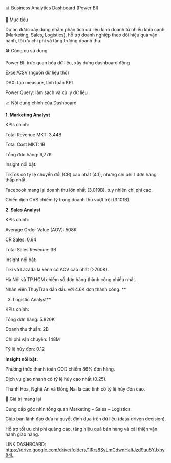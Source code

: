 📊 Business Analytics Dashboard (Power BI)

📌 Mục tiêu

Dự án được xây dựng nhằm phân tích dữ liệu kinh doanh từ nhiều khía cạnh (Marketing, Sales, Logistics), hỗ trợ doanh nghiệp theo dõi hiệu quả vận hành, tối ưu chi phí và tăng trưởng doanh thu.

🛠 Công cụ sử dụng

Power BI: trực quan hóa dữ liệu, xây dựng dashboard động

Excel/CSV (nguồn dữ liệu thô)

DAX: tạo measure, tính toán KPI

Power Query: làm sạch và xử lý dữ liệu

📈 Nội dung chính của Dashboard

**1. Marketing Analyst**

KPIs chính:

Total Revenue MKT: 3,44B

Total Cost MKT: 1B

Tổng đơn hàng: 6,77K

Insight nổi bật:

TikTok có tỷ lệ chuyển đổi (CR) cao nhất (4.1), nhưng chi phí 1 đơn hàng thấp nhất.

Facebook mang lại doanh thu lớn nhất (3.019B), tuy nhiên chi phí cao.

Chiến dịch CVS chiếm tỷ trọng doanh thu vượt trội (3.101B).

**2. Sales Analyst**

KPIs chính:

Average Order Value (AOV): 508K

CR Sales: 0.64

Total Sales Revenue: 3B

Insight nổi bật:

Tiki và Lazada là kênh có AOV cao nhất (>700K).

Hà Nội và TP.HCM chiếm số đơn hàng thành công nhiều nhất.

Nhân viên ThuyTran dẫn đầu với 4.6K đơn thành công.
**

3. Logistic Analyst**

KPIs chính:

Tổng đơn hàng: 5.820K

Doanh thu thuần: 2B

Chi phí vận chuyển: 148M

Tỷ lệ hủy đơn: 0.12

**Insight nổi bật:**

Phương thức thanh toán COD chiếm 86% đơn hàng.

Dịch vụ giao nhanh có tỷ lệ hủy cao nhất (0.25).

Thanh Hóa, Nghệ An và Đồng Nai là các tỉnh có tỷ lệ hủy đơn cao.

🚀 Giá trị mang lại

Cung cấp góc nhìn tổng quan Marketing – Sales – Logistics.

Giúp ban lãnh đạo đưa ra quyết định dựa trên dữ liệu (data-driven decision).

Hỗ trợ tối ưu chi phí quảng cáo, tăng hiệu quả bán hàng và cải thiện vận hành giao hàng.

LINK DASHBOARD: https://drive.google.com/drive/folders/1IRrs8SyLmCdwnHaItJzd9uu5YJxhy84L

